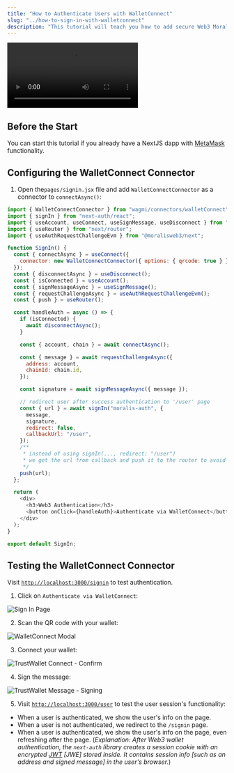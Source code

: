 ```yaml
---
title: "How to Authenticate Users with WalletConnect"
slug: "../how-to-sign-in-with-walletconnect"
description: "This tutorial will teach you how to add secure Web3 Moralis authentication to your NextJS application by walking you through the process of creating a full-stack Web3 authentication solution using the popular NextJS framework."
---
```


<video controls>
  <source src="/video/5ded2e2-morsign.mp4"/>
</video>

## Before the Start

You can start this tutorial if you already have a NextJS dapp with [MetaMask](/authentication-api/how-to-sign-in-with-metamask) functionality.

## Configuring the WalletConnect Connector

1. Open the`pages/signin.jsx` file and add `WalletConnectConnector` as a connector to `connectAsync()`:

```javascript
import { WalletConnectConnector } from "wagmi/connectors/walletConnect";
import { signIn } from "next-auth/react";
import { useAccount, useConnect, useSignMessage, useDisconnect } from "wagmi";
import { useRouter } from "next/router";
import { useAuthRequestChallengeEvm } from "@moralisweb3/next";

function SignIn() {
  const { connectAsync } = useConnect({
    connector: new WalletConnectConnector({ options: { qrcode: true } }),
  });
  const { disconnectAsync } = useDisconnect();
  const { isConnected } = useAccount();
  const { signMessageAsync } = useSignMessage();
  const { requestChallengeAsync } = useAuthRequestChallengeEvm();
  const { push } = useRouter();

  const handleAuth = async () => {
    if (isConnected) {
      await disconnectAsync();
    }

    const { account, chain } = await connectAsync();

    const { message } = await requestChallengeAsync({
      address: account,
      chainId: chain.id,
    });

    const signature = await signMessageAsync({ message });

    // redirect user after success authentication to '/user' page
    const { url } = await signIn("moralis-auth", {
      message,
      signature,
      redirect: false,
      callbackUrl: "/user",
    });
    /**
     * instead of using signIn(..., redirect: "/user")
     * we get the url from callback and push it to the router to avoid page refreshing
     */
    push(url);
  };

  return (
    <div>
      <h3>Web3 Authentication</h3>
      <button onClick={handleAuth}>Authenticate via WalletConnect</button>
    </div>
  );
}

export default SignIn;
```

## Testing the WalletConnect Connector

Visit [`http://localhost:3000/signin`](http://localhost:3000/signin`) to test authentication.

1. Click on `Authenticate via WalletConnect`:

![Sign In Page](/img/content/1a876b9-notconnected.webp)

2. Scan the QR code with your wallet:

![WalletConnect Modal](/img/content/2541b11-wc.webp)

3. Connect your wallet:

![TrustWallet Connect - Confirm](/img/content/0037a38-photo_2022-08-15_18-18-43.webp)

4. Sign the message:

![TrustWallet Message - Signing](/img/content/0242a69-photo_2022-08-15_18-18-44.webp)

5. Visit [`http://localhost:3000/user`](http://localhost:3000/user) to test the user session's functionality:

- When a user is authenticated, we show the user's info on the page.
- When a user is not authenticated, we redirect to the `/signin` page.
- When a user is authenticated, we show the user's info on the page, even refreshing after the page. (_Explanation: After Web3 wallet authentication, the `next-auth` library creates a session cookie with an encrypted [JWT](https://jwt.io/introduction) [JWE] stored inside. It contains session info [such as an address and signed message] in the user's browser._)
